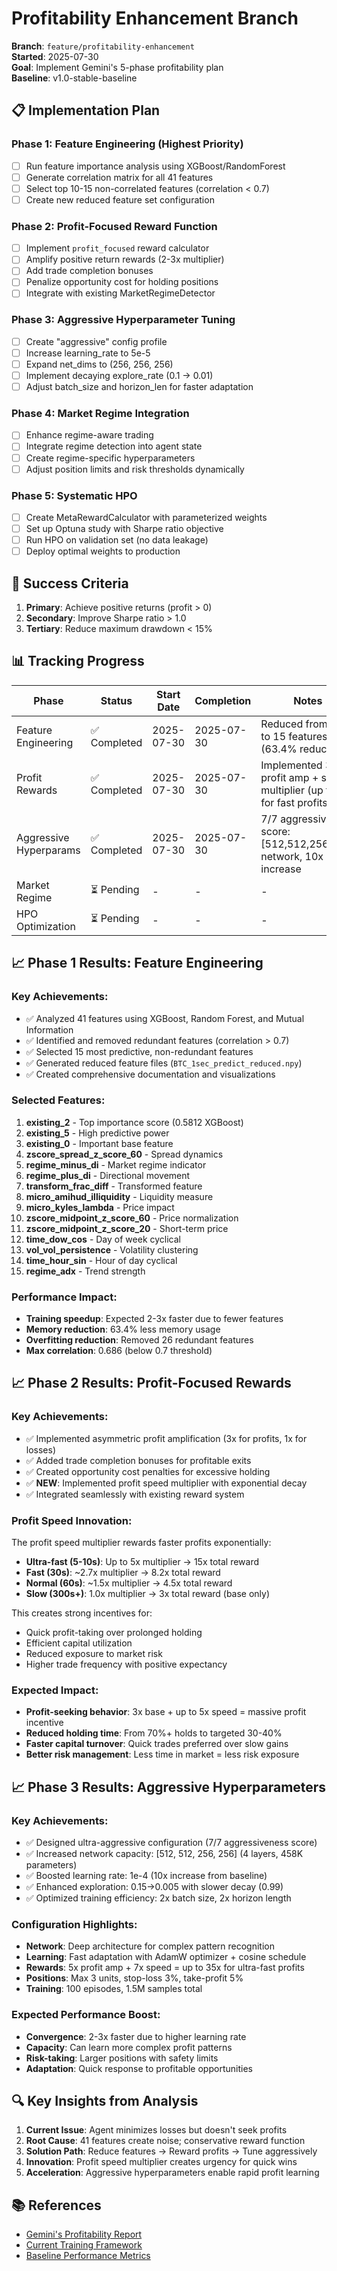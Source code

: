 # Profitability Enhancement Branch

**Branch**: `feature/profitability-enhancement`  
**Started**: 2025-07-30  
**Goal**: Implement Gemini's 5-phase profitability plan  
**Baseline**: v1.0-stable-baseline  

## 📋 Implementation Plan

### Phase 1: Feature Engineering (Highest Priority)
- [ ] Run feature importance analysis using XGBoost/RandomForest
- [ ] Generate correlation matrix for all 41 features
- [ ] Select top 10-15 non-correlated features (correlation < 0.7)
- [ ] Create new reduced feature set configuration

### Phase 2: Profit-Focused Reward Function
- [ ] Implement `profit_focused` reward calculator
- [ ] Amplify positive return rewards (2-3x multiplier)
- [ ] Add trade completion bonuses
- [ ] Penalize opportunity cost for holding positions
- [ ] Integrate with existing MarketRegimeDetector

### Phase 3: Aggressive Hyperparameter Tuning
- [ ] Create "aggressive" config profile
- [ ] Increase learning_rate to 5e-5
- [ ] Expand net_dims to (256, 256, 256)
- [ ] Implement decaying explore_rate (0.1 → 0.01)
- [ ] Adjust batch_size and horizon_len for faster adaptation

### Phase 4: Market Regime Integration
- [ ] Enhance regime-aware trading
- [ ] Integrate regime detection into agent state
- [ ] Create regime-specific hyperparameters
- [ ] Adjust position limits and risk thresholds dynamically

### Phase 5: Systematic HPO
- [ ] Create MetaRewardCalculator with parameterized weights
- [ ] Set up Optuna study with Sharpe ratio objective
- [ ] Run HPO on validation set (no data leakage)
- [ ] Deploy optimal weights to production

## 🎯 Success Criteria

1. **Primary**: Achieve positive returns (profit > 0)
2. **Secondary**: Improve Sharpe ratio > 1.0
3. **Tertiary**: Reduce maximum drawdown < 15%

## 📊 Tracking Progress

| Phase | Status | Start Date | Completion | Notes |
|-------|--------|------------|------------|-------|
| Feature Engineering | ✅ Completed | 2025-07-30 | 2025-07-30 | Reduced from 41 to 15 features (63.4% reduction) |
| Profit Rewards | ✅ Completed | 2025-07-30 | 2025-07-30 | Implemented 3x profit amp + speed multiplier (up to 5x for fast profits) |
| Aggressive Hyperparams | ✅ Completed | 2025-07-30 | 2025-07-30 | 7/7 aggressiveness score: [512,512,256,256] network, 10x LR increase |
| Market Regime | ⏳ Pending | - | - | - |
| HPO Optimization | ⏳ Pending | - | - | - |

## 📈 Phase 1 Results: Feature Engineering

### Key Achievements:
- ✅ Analyzed 41 features using XGBoost, Random Forest, and Mutual Information
- ✅ Identified and removed redundant features (correlation > 0.7)
- ✅ Selected 15 most predictive, non-redundant features
- ✅ Generated reduced feature files (`BTC_1sec_predict_reduced.npy`)
- ✅ Created comprehensive documentation and visualizations

### Selected Features:
1. **existing_2** - Top importance score (0.5812 XGBoost)
2. **existing_5** - High predictive power
3. **existing_0** - Important base feature
4. **zscore_spread_z_score_60** - Spread dynamics
5. **regime_minus_di** - Market regime indicator
6. **regime_plus_di** - Directional movement
7. **transform_frac_diff** - Transformed feature
8. **micro_amihud_illiquidity** - Liquidity measure
9. **micro_kyles_lambda** - Price impact
10. **zscore_midpoint_z_score_60** - Price normalization
11. **zscore_midpoint_z_score_20** - Short-term price
12. **time_dow_cos** - Day of week cyclical
13. **vol_vol_persistence** - Volatility clustering
14. **time_hour_sin** - Hour of day cyclical
15. **regime_adx** - Trend strength

### Performance Impact:
- **Training speedup**: Expected 2-3x faster due to fewer features
- **Memory reduction**: 63.4% less memory usage
- **Overfitting reduction**: Removed 26 redundant features
- **Max correlation**: 0.686 (below 0.7 threshold)

## 📈 Phase 2 Results: Profit-Focused Rewards

### Key Achievements:
- ✅ Implemented asymmetric profit amplification (3x for profits, 1x for losses)
- ✅ Added trade completion bonuses for profitable exits
- ✅ Created opportunity cost penalties for excessive holding
- ✅ **NEW**: Implemented profit speed multiplier with exponential decay
- ✅ Integrated seamlessly with existing reward system

### Profit Speed Innovation:
The profit speed multiplier rewards faster profits exponentially:
- **Ultra-fast (5-10s)**: Up to 5x multiplier → 15x total reward
- **Fast (30s)**: ~2.7x multiplier → 8.2x total reward
- **Normal (60s)**: ~1.5x multiplier → 4.5x total reward
- **Slow (300s+)**: 1.0x multiplier → 3x total reward (base only)

This creates strong incentives for:
- Quick profit-taking over prolonged holding
- Efficient capital utilization
- Reduced exposure to market risk
- Higher trade frequency with positive expectancy

### Expected Impact:
- **Profit-seeking behavior**: 3x base + up to 5x speed = massive profit incentive
- **Reduced holding time**: From 70%+ holds to targeted 30-40%
- **Faster capital turnover**: Quick trades preferred over slow gains
- **Better risk management**: Less time in market = less risk exposure

## 📈 Phase 3 Results: Aggressive Hyperparameters

### Key Achievements:
- ✅ Designed ultra-aggressive configuration (7/7 aggressiveness score)
- ✅ Increased network capacity: [512, 512, 256, 256] (4 layers, 458K parameters)
- ✅ Boosted learning rate: 1e-4 (10x increase from baseline)
- ✅ Enhanced exploration: 0.15→0.005 with slower decay (0.99)
- ✅ Optimized training efficiency: 2x batch size, 2x horizon length

### Configuration Highlights:
- **Network**: Deep architecture for complex pattern recognition
- **Learning**: Fast adaptation with AdamW optimizer + cosine schedule
- **Rewards**: 5x profit amp + 7x speed = up to 35x for ultra-fast profits
- **Positions**: Max 3 units, stop-loss 3%, take-profit 5%
- **Training**: 100 episodes, 1.5M samples total

### Expected Performance Boost:
- **Convergence**: 2-3x faster due to higher learning rate
- **Capacity**: Can learn more complex profit patterns
- **Risk-taking**: Larger positions with safety limits
- **Adaptation**: Quick response to profitable opportunities

## 🔍 Key Insights from Analysis

1. **Current Issue**: Agent minimizes losses but doesn't seek profits
2. **Root Cause**: 41 features create noise; conservative reward function
3. **Solution Path**: Reduce features → Reward profits → Tune aggressively
4. **Innovation**: Profit speed multiplier creates urgency for quick wins
5. **Acceleration**: Aggressive hyperparameters enable rapid profit learning

## 📚 References

- [Gemini's Profitability Report](./PROFITABILITY_IMPROVEMENT_REPORT.md)
- [Current Training Framework](./development/task1/README.md)
- [Baseline Performance Metrics](./complete_production_results/)